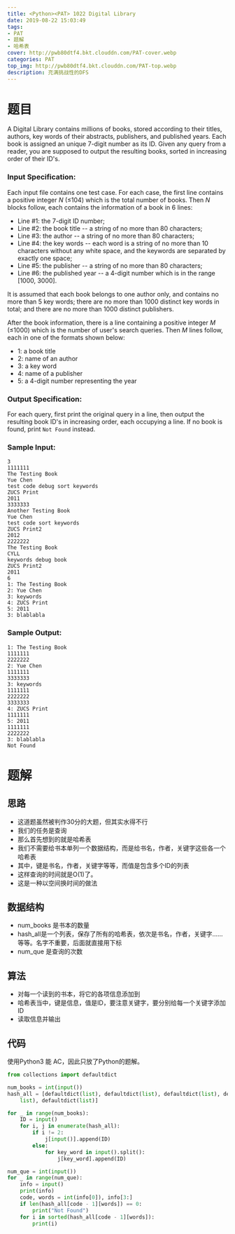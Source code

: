 ```yaml
---
title: <Python><PAT> 1022 Digital Library
date: 2019-08-22 15:03:49
tags: 
- PAT
- 题解
- 哈希表
cover: http://pwb80dtf4.bkt.clouddn.com/PAT-cover.webp
categories: PAT
top_img: http://pwb80dtf4.bkt.clouddn.com/PAT-top.webp
description: 充满挑战性的DFS
---
```


# 题目

A Digital Library contains millions of books, stored according to their titles, authors, key words of their abstracts, publishers, and published years. Each book is assigned an unique 7-digit number as its ID. Given any query from a reader, you are supposed to output the resulting books, sorted in increasing order of their ID's.

### Input Specification:

Each input file contains one test case. For each case, the first line contains a positive integer *N* (≤104) which is the total number of books. Then *N* blocks follow, each contains the information of a book in 6 lines:

- Line #1: the 7-digit ID number;
- Line #2: the book title -- a string of no more than 80 characters;
- Line #3: the author -- a string of no more than 80 characters;
- Line #4: the key words -- each word is a string of no more than 10 characters without any white space, and the keywords are separated by exactly one space;
- Line #5: the publisher -- a string of no more than 80 characters;
- Line #6: the published year -- a 4-digit number which is in the range [1000, 3000].

It is assumed that each book belongs to one author only, and contains no more than 5 key words; there are no more than 1000 distinct key words in total; and there are no more than 1000 distinct publishers.

After the book information, there is a line containing a positive integer *M* (≤1000) which is the number of user's search queries. Then *M* lines follow, each in one of the formats shown below:

- 1: a book title
- 2: name of an author
- 3: a key word
- 4: name of a publisher
- 5: a 4-digit number representing the year

### Output Specification:

For each query, first print the original query in a line, then output the resulting book ID's in increasing order, each occupying a line. If no book is found, print `Not Found` instead.

### Sample Input:

```in
3
1111111
The Testing Book
Yue Chen
test code debug sort keywords
ZUCS Print
2011
3333333
Another Testing Book
Yue Chen
test code sort keywords
ZUCS Print2
2012
2222222
The Testing Book
CYLL
keywords debug book
ZUCS Print2
2011
6
1: The Testing Book
2: Yue Chen
3: keywords
4: ZUCS Print
5: 2011
3: blablabla
```

### Sample Output:

```out
1: The Testing Book
1111111
2222222
2: Yue Chen
1111111
3333333
3: keywords
1111111
2222222
3333333
4: ZUCS Print
1111111
5: 2011
1111111
2222222
3: blablabla
Not Found
```

# 题解

## 思路

+ 这道题虽然被判作30分的大题，但其实水得不行
+ 我们的任务是查询
+ 那么首先想到的就是哈希表
+ 我们不需要给书本单列一个数据结构，而是给书名，作者，关键字这些各一个哈希表
+ 其中，键是书名，作者，关键字等等，而值是包含多个ID的列表
+ 这样查询的时间就是O(1)了。
+ 这是一种以空间换时间的做法

## 数据结构

+ num_books 是书本的数量
+ hash_all是一个列表，保存了所有的哈希表，依次是书名，作者，关键字……等等。名字不重要，后面就直接用下标
+ num_que 是查询的次数

## 算法

+ 对每一个读到的书本，将它的各项信息添加到
+ 哈希表当中，键是信息，值是ID，要注意关键字，要分别给每一个关键字添加ID
+ 读取信息并输出

## 代码

使用Python3 能 AC，因此只放了Python的题解。

```python
from collections import defaultdict

num_books = int(input())
hash_all = [defaultdict(list), defaultdict(list), defaultdict(list), defaultdict(
    list), defaultdict(list)]

for _ in range(num_books):
    ID = input()
    for i, j in enumerate(hash_all):
        if i != 2:
            j[input()].append(ID)
        else:
            for key_word in input().split():
                j[key_word].append(ID)

num_que = int(input())
for _ in range(num_que):
    info = input()
    print(info)
    code, words = int(info[0]), info[3:]
    if len(hash_all[code - 1][words]) == 0:
        print("Not Found")
    for i in sorted(hash_all[code - 1][words]):
        print(i)

```

